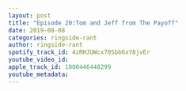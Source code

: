 ```yaml
---
layout: post
title: "Episode 20:Tom and Jeff from The Payoff"
date: 2019-08-08
categories: ringside-rant
author: ringside-rant
spotify_track_id: 4zRHJUWcx70Sbb6xY8jvEr
youtube_video_id: 
apple_track_id: 1000446448299
youtube_metadata: 
---
```

